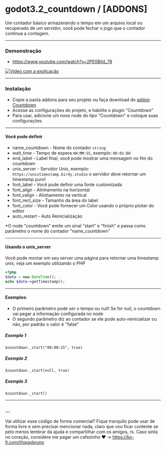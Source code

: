 # godot3.2_countdown / [ADDONS]

Um contador básico armazenando o tempo em um arquivo local ou recuperado de um servidor, 
você pode fechar o jogo que o contador continua a contagem.

----------

### Demonstração
- https://www.youtube.com/watch?v=2PE0BiId_78

[![Video com a explicação](https://img.youtube.com/vi/2PE0BiId_78/0.jpg)](https://www.youtube.com/watch?v=2PE0BiId_78)

----------

### Instalação
- Copie a pasta addons para seu projeto ou faça download do [addon Countdown](https://github.com/thiagobruno/godot3.2_countdown/blob/master/addons/countdown.zip)
- Acesse as configurações do projeto, e habilite o plugin "Countdown"
- Para usar, adicione um novo node do tipo "Countdown" e coloque suas configurações

----------

#### Você pode definir
- name_countdown - Nome do contador ```string```
- wait_time - Tempo de espera ```HH:MM:SS```, exemplo: ```00:01:00```
- end_label - Label final, você pode mostrar uma mensagem no fim do countdown
- unix_server - Servidor Unix, exemplo: ```https://unixtimestamp.birdy.studio``` o servidor deve retornar um timestamp puro! 
- font_label - Você pode definir uma fonte customizada
- font_align - Alinhamento na horizontal
- font_valign - Alinhamento na vertical
- font_rect_size - Tamanho da área do label
- font_color - Você pode fornecer um Color usando o próprio picker do editor
- auto_restart - Auto Reinicialização

*O node "countdown" emite um sinal "start" e "finish" e passa como parâmetro o nome do contador "name_countdown"

----------

#### Usando o unix_server
Você pode montar em seu server uma página para retornar uma timestamp unix, veja um exemplo utilizando o PHP

```php
<?php
$date = new DateTime();
echo $date->getTimestamp();
```

----------

#### Exemplos:
- O primeiro parâmetro pode ser o tempo ou null! Se for null, o countdown vai pegar a informação configurada no node
- O segundo parâmetro diz ao contador se ele pode auto-reinicializar ou não, por padrão o valor é "false"


##### Exemplo 1
```
$countdown._start("00:00:15", true) 
```

##### Exemplo 2
```
$countdown._start(null, true) 
```

##### Exemplo 3
```
$countdown._start() 
```

----------

### ...
Vai utilizar esse código de forma comercial? Fique tranquilo pode usar de forma livre e sem precisar mencionar nada, claro que vou ficar contente se pelo menos lembrar da ajuda e compartilhar com os amigos, rs. Caso sinta no coração, considere me pagar um cafezinho :heart: -> https://ko-fi.com/thiagobruno

